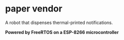 # paper vendor

A robot that dispenses thermal-printed notifications.

__Powered by FreeRTOS on a ESP-8266 microcontroller__
